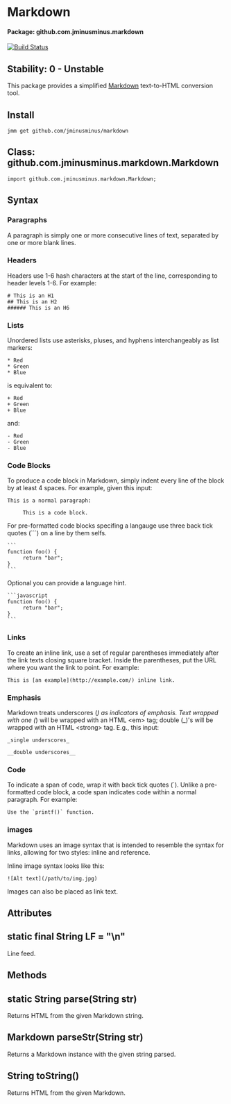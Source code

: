 
# Markdown
#### Package: github.com.jminusminus.markdown
[![Build Status](https://travis-ci.org/jminusminus/markdown.svg?branch=master)](https://travis-ci.org/jminusminus/markdown)
## Stability: 0 - Unstable
This package provides a simplified [Markdown](https://en.wikipedia.org/wiki/Markdown) text-to-HTML conversion tool.

## Install
```
jmm get github.com/jminusminus/markdown
```
## Class: github.com.jminusminus.markdown.Markdown
```
import github.com.jminusminus.markdown.Markdown;
```
## Syntax

### Paragraphs

A paragraph is simply one or more consecutive lines of text, separated by one or more blank lines.

### Headers

Headers use 1-6 hash characters at the start of the line, corresponding to header levels 1-6. For example:

    # This is an H1
    ## This is an H2
    ###### This is an H6

### Lists

Unordered lists use asterisks, pluses, and hyphens interchangeably as list markers:

    * Red
    * Green
    * Blue

is equivalent to:

    + Red
    + Green
    + Blue

and:

    - Red
    - Green
    - Blue

### Code Blocks

To produce a code block in Markdown, simply indent every line of the block by at least 4 spaces. For example, given this input:

    This is a normal paragraph:

         This is a code block.

For pre-formatted code blocks specifing a langauge use three back tick quotes (```) on a line by them selfs.

    ```
    function foo() {
         return "bar";
    }
    ```

Optional you can provide a language hint.

    ```javascript
    function foo() {
         return "bar";
    }
    ```
### Links

To create an inline link, use a set of regular parentheses immediately after the link texts closing square bracket. Inside the parentheses, put the URL where you want the link to point. For example:

    This is [an example](http://example.com/) inline link.

### Emphasis

Markdown treats underscores (_) as indicators of emphasis. Text wrapped with one (_) will be wrapped with an HTML &lt;em&gt; tag; double (_)'s will be wrapped with an HTML &lt;strong&gt; tag. E.g., this input:

    _single underscores_

    __double underscores__

### Code

To indicate a span of code, wrap it with back tick quotes (`). Unlike a pre-formatted code block, a code span indicates code within a normal paragraph. For example:

    Use the `printf()` function.

### images

Markdown uses an image syntax that is intended to resemble the syntax for links, allowing for two styles: inline and reference.

Inline image syntax looks like this:

    ![Alt text](/path/to/img.jpg)

Images can also be placed as link text.


## Attributes
## static final String LF = "\n"
Line feed.

## Methods
## static String parse(String str)
Returns HTML from the given Markdown string.

## Markdown parseStr(String str)
Returns a Markdown instance with the given string parsed.

## String toString()
Returns HTML from the given Markdown.

